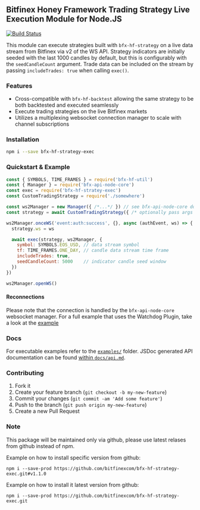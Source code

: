 ## Bitfinex Honey Framework Trading Strategy Live Execution Module for Node.JS

[![Build Status](https://travis-ci.org/bitfinexcom/bfx-hf-strategy-exec.svg?branch=master)](https://travis-ci.org/bitfinexcom/bfx-hf-strategy-exec)

This module can execute strategies built with `bfx-hf-strategy` on a live data stream from Bitfinex via v2 of the WS API. Strategy indicators are initially seeded with the last 1000 candles by default, but this is configurably with the `seedCandleCount` argument. Trade data can be included on the stream by passing `includeTrades: true` when calling `exec()`.

### Features

* Cross-compatible with `bfx-hf-backtest` allowing the same strategy to be both backtested and executed seamlessly
* Execute trading strategies on the live Bitfinex markets
* Utilizes a multiplexing websocket connection manager to scale with channel subscriptions

### Installation

```bash
npm i --save bfx-hf-strategy-exec
```

### Quickstart & Example
```js
const { SYMBOLS, TIME_FRAMES } = require('bfx-hf-util')
const { Manager } = require('bfx-api-node-core')
const exec = require('bfx-hf-stratey-exec')
const CustomTradingStrategy = require('./somewhere')

const ws2Manager = new Manager({ /*...*/ }) // see bfx-api-node-core docs
const strategy = await CustomTradingStrategy({ /* optionally pass args */ })

ws2Manager.onceWS('event:auth:success', {}, async (authEvent, ws) => {
  strategy.ws = ws

  await exec(strategy, ws2Manager, {
    symbol: SYMBOLS.EOS_USD, // data stream symbol
    tf: TIME_FRAMES.ONE_DAY, // candle data stream time frame
    includeTrades: true,
    seedCandleCount: 5000    // indicator candle seed window
  })
})

ws2Manager.openWS()
```

#### Reconnections

Please note that the connection is handled by the `bfx-api-node-core` websocket manager. For a full example that uses the Watchdog Plugin, take a look at the [example](/examples/exec.js)

### Docs

For executable examples refer to the [`examples/`](/examples) folder. JSDoc generated API documentation can be found [within `docs/api.md`](/docs/api.md).

### Contributing

1. Fork it
2. Create your feature branch (`git checkout -b my-new-feature`)
3. Commit your changes (`git commit -am 'Add some feature'`)
4. Push to the branch (`git push origin my-new-feature`)
5. Create a new Pull Request

### Note

This package will be maintained only via github, please use latest relases from github instead of npm.

Example on how to install specific version from github:
```
npm i --save-prod https://github.com/bitfinexcom/bfx-hf-strategy-exec.git#v1.1.0
```

Example on how to install it latest version from github:
```
npm i --save-prod https://github.com/bitfinexcom/bfx-hf-strategy-exec.git
```
